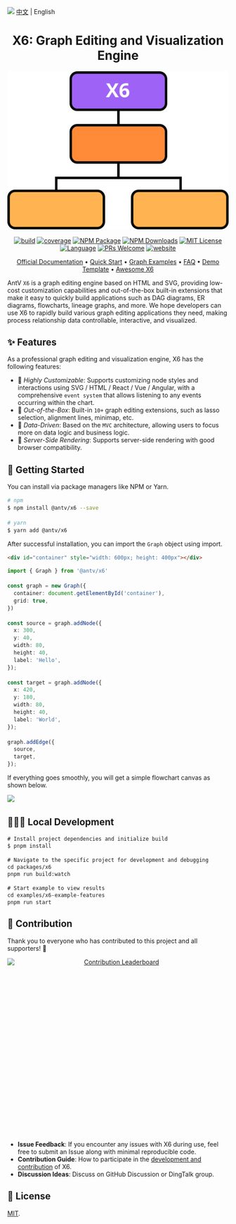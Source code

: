 <img src="https://gw.alipayobjects.com/zos/antfincdn/R8sN%24GNdh6/language.svg" width="18"> [中文](./README.md) | English

<h1 align="center">
  <b>X6: Graph Editing and Visualization Engine</b>
</h1>

<p align="center"><img alt="x6 flow" src="./flow.svg"></p>

<p align="center">
<a href="https://github.com/antvis/X6/actions/workflows/build.yml"><img alt="build" src="https://img.shields.io/github/actions/workflow/status/antvis/x6/build.yml?branch=master&style=for-the-badge&logo=github"></a>
<a href="https://app.codecov.io/gh/antvis/X6"><img alt="coverage" src="https://img.shields.io/codecov/c/gh/antvis/x6?logo=codecov&style=for-the-badge&token=15CO54WYUV"></a>
<a href="https://www.npmjs.com/package/@antv/x6"><img alt="NPM Package" src="https://img.shields.io/npm/v/@antv/x6.svg?logo=npm&style=for-the-badge"></a>
<a href="https://www.npmjs.com/package/@antv/x6"><img alt="NPM Downloads" src="https://img.shields.io/npm/dm/@antv/x6?logo=npm&style=for-the-badge"></a> <a href="/LICENSE"><img src="https://img.shields.io/github/license/antvis/x6?style=for-the-badge" alt="MIT License"></a>
<a href="https://www.typescriptlang.org"><img alt="Language" src="https://img.shields.io/badge/language-TypeScript-blue.svg?style=for-the-badge"></a>
<a href="https://github.com/antvis/x6/pulls"><img alt="PRs Welcome" src="https://img.shields.io/badge/PRs-Welcome-brightgreen.svg?style=for-the-badge"></a>
<a href="https://x6.antv.antgroup.com"><img alt="website" src="https://img.shields.io/static/v1?label=&labelColor=505050&message=website&color=0076D6&style=for-the-badge&logo=google-chrome&logoColor=f5f5f5"></a>
</p>

<p align="center">
  <a href="http://x6.antv.antgroup.com/tutorial/about">Official Documentation</a> •
  <a href="https://x6.antv.antgroup.com/tutorial/getting-started">Quick Start</a> •
  <a href="http://x6.antv.antgroup.com/examples">Graph Examples</a> •
  <a href="https://www.yuque.com/antv/x6/tox1ukbz5cw57qfy">FAQ</a> •
  <a href="https://codesandbox.io/s/mo-ban-55i8dp">Demo Template</a> •
  <a href="https://github.com/lloydzhou/awesome-x6">Awesome X6</a>
</p>

AntV `X6` is a graph editing engine based on HTML and SVG, providing low-cost customization capabilities and out-of-the-box built-in extensions that make it easy to quickly build applications such as DAG diagrams, ER diagrams, flowcharts, lineage graphs, and more. We hope developers can use X6 to rapidly build various graph editing applications they need, making process relationship data controllable, interactive, and visualized.

## ✨ Features

As a professional graph editing and visualization engine, X6 has the following features:

- 🌱 _Highly Customizable_: Supports customizing node styles and interactions using SVG / HTML / React / Vue / Angular, with a comprehensive `event system` that allows listening to any events occurring within the chart.
- 🚀 _Out-of-the-Box_: Built-in `10+` graph editing extensions, such as lasso selection, alignment lines, minimap, etc.
- 🧲 _Data-Driven_: Based on the `MVC` architecture, allowing users to focus more on data logic and business logic.
- 💯 _Server-Side Rendering_: Supports server-side rendering with good browser compatibility.

## 🔨 Getting Started

You can install via package managers like NPM or Yarn.

```bash
# npm
$ npm install @antv/x6 --save

# yarn
$ yarn add @antv/x6
```

After successful installation, you can import the `Graph` object using import.

```html
<div id="container" style="width: 600px; height: 400px"></div>
```

```ts
import { Graph } from '@antv/x6'

const graph = new Graph({
  container: document.getElementById('container'),
  grid: true,
})

const source = graph.addNode({
  x: 300,
  y: 40,
  width: 80,
  height: 40,
  label: 'Hello',
});

const target = graph.addNode({
  x: 420,
  y: 180,
  width: 80,
  height: 40,
  label: 'World',
});

graph.addEdge({
  source,
  target,
});
```

If everything goes smoothly, you will get a simple flowchart canvas as shown below.

<img src="https://mdn.alipayobjects.com/huamei_qa8qxu/afts/img/A*3rpsRLQl7dgAAAAAQyAAAAgAemJ7AQ/fmt.avif" height="300" />

## 🧑🏻‍💻 Local Development

```shell
# Install project dependencies and initialize build
$ pnpm install

# Navigate to the specific project for development and debugging
cd packages/x6
pnpm run build:watch

# Start example to view results
cd examples/x6-example-features
pnpm run start
```

## 📮 Contribution

Thank you to everyone who has contributed to this project and all supporters! 🙏

<a href="https://openomy.app/github/antvis/X6" target="_blank" style="display: block; width: 100%;" align="center">
  <img src="https://openomy.app/svg?repo=antvis/X6&chart=bubble&latestMonth=12" target="_blank" alt="Contribution Leaderboard" style="display: block; height: 400px" />
</a>

- **Issue Feedback**: If you encounter any issues with X6 during use, feel free to submit an Issue along with minimal reproducible code.
- **Contribution Guide**: How to participate in the [development and contribution](./CONTRIBUTING.md) of X6.
- **Discussion Ideas**: Discuss on GitHub Discussion or DingTalk group.

## 📄 License

[MIT](./LICENSE).